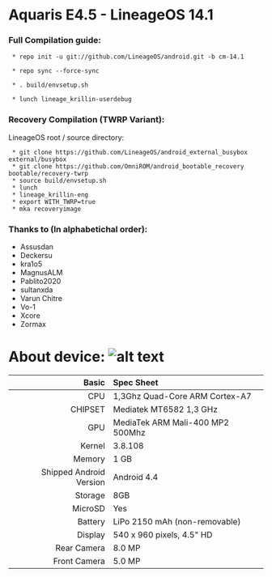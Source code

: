 Aquaris E4.5 - LineageOS 14.1
==============

### Full Compilation guide:

     * repo init -u git://github.com/LineageOS/android.git -b cm-14.1

     * repo sync --force-sync 

     * . build/envsetup.sh

     * lunch lineage_krillin-userdebug

### Recovery Compilation (TWRP Variant):

  LineageOS root / source directory:

     * git clone https://github.com/LineageOS/android_external_busybox external/busybox
     * git clone https://github.com/OmniROM/android_bootable_recovery bootable/recovery-twrp
     * source build/envsetup.sh
     * lunch
     * lineage_krillin-eng
     * export WITH_TWRP=true
     * mka recoveryimage

### Thanks to (In alphabetichal order):

 * Assusdan
 * Deckersu
 * kra1o5
 * MagnusALM
 * Pablito2020
 * sultanxda
 * Varun Chitre
 * Vo-1
 * Xcore
 * Zormax

About device:
![alt text](https://www.dropbox.com/s/2b3hdi1u15gqa8f/Aquaris_e45_Krillin.jpg?dl=0)
=========================================================
Basic   | Spec Sheet
-------:|:-------------------------
CPU     | 1,3Ghz Quad-Core ARM Cortex-A7 
CHIPSET | Mediatek MT6582 1,3 GHz
GPU     | MediaTek ARM Mali-400 MP2 500Mhz 
Kernel  | 3.8.108
Memory  | 1 GB
Shipped Android Version | Android 4.4
Storage | 8GB
MicroSD | Yes
Battery | LiPo 2150 mAh (non-removable)
Display | 540 x 960 pixels, 4.5" HD
Rear Camera  | 8.0 MP
Front Camera | 5.0 MP
